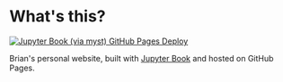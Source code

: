 # What's this?

[![Jupyter Book (via myst) GitHub Pages Deploy](https://github.com/bdunnette/bdunnette.github.io/actions/workflows/deploy.yml/badge.svg)](https://github.com/bdunnette/bdunnette.github.io/actions/workflows/deploy.yml)

Brian's personal website, built with  [Jupyter Book](https://jupyterbook.org/) and hosted on GitHub Pages.

